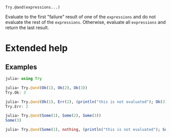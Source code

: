     Try.@and(expressions...)

Evaluate to the first "failure" result of one of the `expressions` and do not evaluate
the rest of the `expressions`.  Otherwise, evaluate all `expressions` and return the last
result.

# Extended help

## Examples

```julia
julia> using Try

julia> Try.@and(Ok(1), Ok(2), Ok(3))
Try.Ok: 3

julia> Try.@and(Ok(1), Err(2), (println("this is not evaluated"); Ok(3)))
Try.Err: 2

julia> Try.@and(Some(1), Some(2), Some(3))
Some(3)

julia> Try.@and(Some(1), nothing, (println("this is not evaluated"); Some(3)))
```
